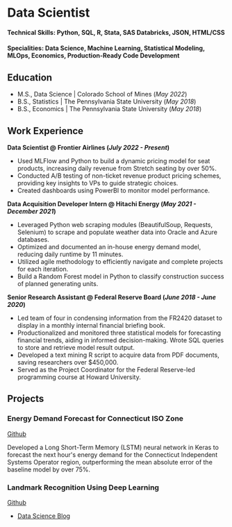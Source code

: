# Data Scientist

#### Technical Skills: Python, SQL, R, Stata, SAS Databricks, JSON, HTML/CSS
#### Specialities: Data Science, Machine Learning, Statistical Modeling, MLOps, Economics, Production-Ready Code Development

## Education						       		
- M.S., Data Science	| Colorado School of Mines (_May 2022_)	 			        		
- B.S., Statistics | The Pennsylvania State University (_May 2018_)
- B.S., Economics | The Pennsylvania State University (_May 2018_)

## Work Experience
**Data Scientist @ Frontier Airlines (_July 2022 - Present_)**
- Used MLFlow and Python to build a dynamic pricing model for seat products, increasing daily revenue from Stretch seating by over 50%.
- Conducted A/B testing of non-ticket revenue product pricing schemes, providing key insights to VPs to guide
strategic choices.
- Created dashboards using PowerBI to monitor model performance.

**Data Acquisition Developer Intern @ Hitachi Energy (_May 2021 - December 2021_)**
- Leveraged Python web scraping modules (BeautifulSoup, Requests, Selenium) to scrape and populate weather data into Oracle and Azure databases.
- Optimized and documented an in-house energy demand model, reducing daily runtime by 11 minutes.
- Utilized agile methodology to efficiently navigate and complete projects for each iteration.
- Build a Random Forest model in Python to classify construction success of planned generating units.

**Senior Research Assistant @ Federal Reserve Board (_June 2018 - June 2020_)**
- Led team of four in condensing information from the FR2420 dataset to display in a monthly internal financial briefing book.
- Productionalized and monitored three statistical models for forecasting financial trends, aiding in informed decision-making. Wrote SQL queries to store and retrieve model result output.
- Developed a text mining R script to acquire data from PDF documents, saving researchers over \$450,000.
- Served as the Project Coordinator for the Federal Reserve-led programming course at Howard University.

## Projects
### Energy Demand Forecast for Connecticut ISO Zone
[Github](https://github.com/msabelhaus/load-forecasting)

Developed a Long Short-Term Memory (LSTM) neural network in Keras to forecast the next hour's energy demand for the Connecticut Independent Systems Operator region, outperforming the mean absolute error of the baseline model by over 75%. 

### Landmark Recognition Using Deep Learning
[Github](https://github.com/msabelhaus/CSCI575-Group12)



- [Data Science Blog](https://medium.com/@margaret.sabelhaus)
